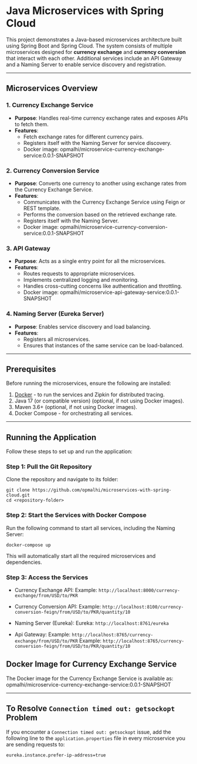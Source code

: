 # Java Microservices with Spring Cloud 

This project demonstrates a Java-based microservices architecture built using Spring Boot and Spring Cloud. 
The system consists of multiple microservices designed for **currency exchange** and **currency conversion** that interact with each other. 
Additional services include an API Gateway and a Naming Server to enable service discovery and registration.

---

## Microservices Overview

### 1. Currency Exchange Service
- **Purpose**: Handles real-time currency exchange rates and exposes APIs to fetch them.
- **Features**:
  - Fetch exchange rates for different currency pairs.
  - Registers itself with the Naming Server for service discovery.
  - Docker image: opmalhi/microservice-currency-exchange-service:0.0.1-SNAPSHOT

### 2. Currency Conversion Service
- **Purpose**: Converts one currency to another using exchange rates from the Currency Exchange Service.
- **Features**:
  - Communicates with the Currency Exchange Service using Feign or REST template.
  - Performs the conversion based on the retrieved exchange rate.
  - Registers itself with the Naming Server.
  - Docker image: opmalhi/microservice-currency-conversion-service:0.0.1-SNAPSHOT

### 3. API Gateway
- **Purpose**: Acts as a single entry point for all the microservices.
- **Features**:
  - Routes requests to appropriate microservices.
  - Implements centralized logging and monitoring.
  - Handles cross-cutting concerns like authentication and throttling.
  - Docker image: opmalhi/microservice-api-gateway-service:0.0.1-SNAPSHOT


### 4. Naming Server (Eureka Server)
- **Purpose**: Enables service discovery and load balancing.
- **Features**:
  - Registers all microservices.
  - Ensures that instances of the same service can be load-balanced.

---

## Prerequisites

Before running the microservices, ensure the following are installed:

1. [Docker](https://www.docker.com/get-started) - to run the services and Zipkin for distributed tracing.
2. Java 17 (or compatible version) (optional, if not using Docker images).
3. Maven 3.6+ (optional, if not using Docker images).
4. Docker Compose - for orchestrating all services.

---

## Running the Application

Follow these steps to set up and run the application:

### Step 1: Pull the Git Repository
Clone the repository and navigate to its folder:
```
git clone https://github.com/opmalhi/microservices-with-spring-cloud.git
cd <repository-folder>
```

### Step 2: Start the Services with Docker Compose
Run the following command to start all services, including the Naming Server:
```
docker-compose up
```

This will automatically start all the required microservices and dependencies.

### Step 3: Access the Services
- Currency Exchange API:
Example: `http://localhost:8000/currency-exchange/from/USD/to/PKR`

- Currency Conversion API:
Example: `http://localhost:8100/currency-conversion-feign/from/USD/to/PKR/quantity/10`

- Naming Server (Eureka):
Eureka: `http://localhost:8761/eureka`

- Api Gateway:
Example: `http://localhost:8765/currency-exchange/from/USD/to/PKR`
Example: `http://localhost:8765/currency-conversion-feign/from/USD/to/PKR/quantity/10`

## Docker Image for Currency Exchange Service
The Docker image for the Currency Exchange Service is available as:
opmalhi/microservice-currency-exchange-service:0.0.1-SNAPSHOT

---

## To Resolve `Connection timed out: getsockopt` Problem
If you encounter a `Connection timed out: getsockopt` issue, add the following line to the `application.properties` file in every microservice you are sending requests to:
```
eureka.instance.prefer-ip-address=true
```